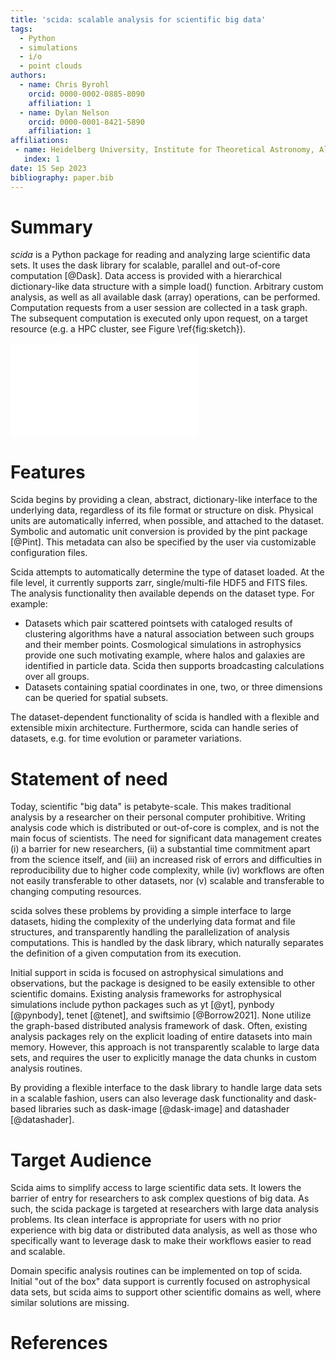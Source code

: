 ```yaml
---
title: 'scida: scalable analysis for scientific big data'
tags:
  - Python
  - simulations
  - i/o
  - point clouds
authors:
  - name: Chris Byrohl
    orcid: 0000-0002-0885-8090
    affiliation: 1
  - name: Dylan Nelson
    orcid: 0000-0001-8421-5890
    affiliation: 1
affiliations:
 - name: Heidelberg University, Institute for Theoretical Astronomy, Albert-Ueberle-Str. 2, 69120 Heideberg, Germany
   index: 1
date: 15 Sep 2023
bibliography: paper.bib
---
```


# Summary

*scida* is a Python package for reading and analyzing large scientific data sets.
It uses the dask library for scalable, parallel and out-of-core computation [@Dask].
Data access is provided with a hierarchical dictionary-like data structure with a simple load() function.
Arbitrary custom analysis, as well as all available dask (array) operations, can be performed.
Computation requests from a user session are collected in a task graph.
The subsequent computation is executed only upon request, on a target resource (e.g. a HPC cluster, see Figure \ref{fig:sketch}).

![Schematic of the workflow. A dataset initialized with scida.load() holds virtual references to
 the underlying data. Operations are collected into a task graph via the dask library. Only upon issuing a compute()
command, the computation takes place on a target resource, that can differ from the user session.
Results are generally much smaller than the original data, and are sent back to the user session for further
analysis/plotting. \label{fig:sketch}](sketch.pdf)


# Features

Scida begins by providing a clean, abstract, dictionary-like interface to the underlying data, regardless of its
file format or structure on disk. Physical units are automatically inferred, when possible, and attached
to the dataset. Symbolic and automatic unit conversion is provided by the pint package [@Pint]. This metadata can
also be specified by the user via customizable configuration files.

Scida attempts to automatically determine the type of dataset loaded. At the file level, it currently supports
zarr, single/multi-file HDF5 and FITS files. The analysis functionality then available depends on the dataset type.
For example:

* Datasets which pair scattered pointsets with cataloged results of clustering algorithms have a
natural association between such groups and their member points. Cosmological simulations in astrophysics provide
one such motivating example, where halos and galaxies are identified in particle data. Scida then supports
broadcasting calculations over all groups.
* Datasets containing spatial coordinates in one, two, or three dimensions can be queried for spatial subsets.

The dataset-dependent functionality of scida is handled with a flexible and extensible mixin architecture.
Furthermore, scida can handle series of datasets, e.g. for time evolution or parameter variations.

# Statement of need

Today, scientific "big data" is petabyte-scale. This makes traditional analysis by a researcher on their personal
computer prohibitive. Writing analysis code which is distributed or out-of-core is complex, and is not the main
focus of scientists. The need for significant data management creates (i) a barrier for new researchers,
(ii) a substantial time commitment apart from the science itself, and (iii) an increased risk of errors and difficulties
in reproducibility due to higher code complexity, while (iv) workflows are often not easily transferable to other
datasets, nor (v) scalable and transferable to changing computing resources.

scida solves these problems by providing a simple interface to large datasets, hiding the complexity of the underlying data format
and file structures, and transparently handling the parallelization of analysis computations. This is handled by the dask
library, which naturally separates the definition of a given computation from its execution.

Initial support in scida is focused on astrophysical simulations and observations, but the package is
designed to be easily extensible to other scientific domains. Existing analysis frameworks for astrophysical
simulations include python packages such as yt [@yt], pynbody [@pynbody], tenet [@tenet], and swiftsimio [@Borrow2021].
None utilize the graph-based distributed analysis framework of dask. Often, existing analysis packages rely on the
explicit loading of entire datasets into main memory. However, this approach is not transparently scalable to large data sets,
and requires the user to explicitly manage the data chunks in custom analysis routines.

By providing a flexible interface to the dask library to handle large data sets in a scalable fashion,
users can also leverage dask functionality and dask-based libraries such as dask-image [@dask-image] and datashader [@datashader].


# Target Audience

Scida aims to simplify access to large scientific data sets. It lowers the barrier of entry for researchers to ask complex questions of big data.
As such, the scida package is targeted at researchers with large data analysis problems. Its clean interface is appropriate for users
with no prior experience with big data or distributed data analysis, as well as those who specifically want to leverage dask to make their
workflows easier to read and scalable.

Domain specific analysis routines can be implemented on top of scida. Initial "out of the box" data support is currently focused on astrophysical
data sets, but scida aims to support other scientific domains as well, where similar solutions are missing.

# References
